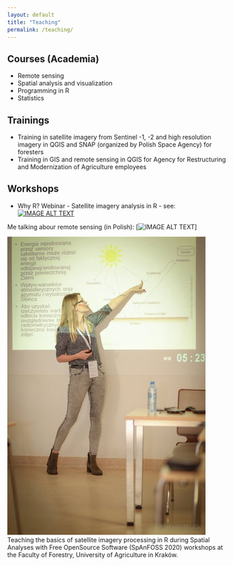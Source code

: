 ```yaml
---
layout: default
title: "Teaching"
permalink: /teaching/
---
```


## Courses (Academia)
- Remote sensing
- Spatial analysis and visualization
- Programming in R
- Statistics

## Trainings
- Training in satellite imagery from Sentinel -1, -2 and high resolution imagery in QGIS and SNAP (organized by Polish Space Agency) for foresters
- Training in GIS and remote sensing in QGIS for Agency for Restructuring and Modernization of Agriculture employees

## Workshops
- Why R? Webinar - Satellite imagery analysis in R - see:
[![IMAGE ALT TEXT](http://img.youtube.com/vi/k1K6nqgtRL8/0.jpg)](http://www.youtube.com/watch?v=k1K6nqgtRL8 "Why R? Webinar 023 - Ewa Grabska - Satellite imagery analysis in R")



Me talking abour remote sensing (in Polish):
[![IMAGE ALT TEXT](http://img.youtube.com/vi/XRNFCAY0gzM/0.jpg)]


![Image](ERSlqrIXYAETHvg.jpg)
Teaching the basics of satellite imagery processing in R during Spatial Analyses with Free OpenSource Software (SpAnFOSS 2020) workshops at the Faculty of Forestry, University of Agriculture in Kraków.
